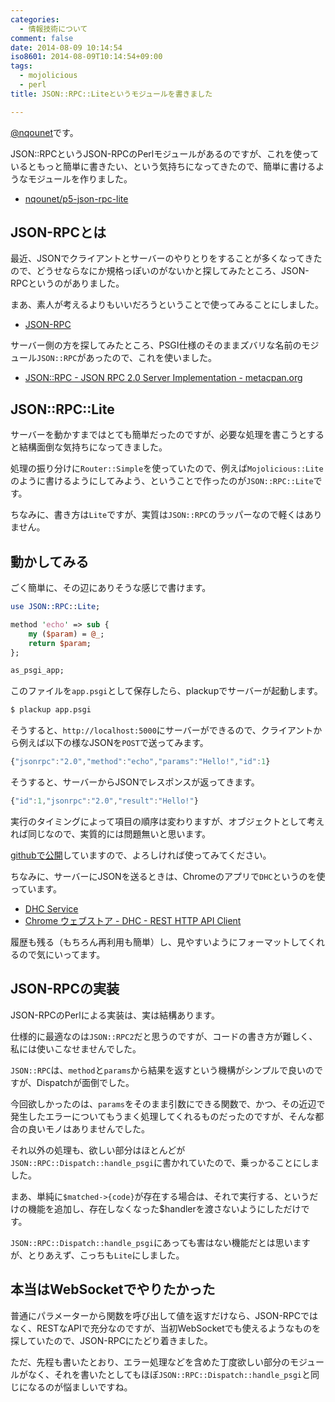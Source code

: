 ```yaml
---
categories:
  - 情報技術について
comment: false
date: 2014-08-09 10:14:54
iso8601: 2014-08-09T10:14:54+09:00
tags:
  - mojolicious
  - perl
title: JSON::RPC::Liteというモジュールを書きました

---
```


<p><a href="https://twitter.com/nqounet">@nqounet</a>です。</p>

<p>JSON::RPCというJSON-RPCのPerlモジュールがあるのですが、これを使っているともっと簡単に書きたい、という気持ちになってきたので、簡単に書けるようなモジュールを作りました。</p>

<ul>
<li><a href="https://github.com/nqounet/p5-json-rpc-lite">nqounet/p5-json-rpc-lite</a></li>
</ul>



<h2>JSON-RPCとは</h2>

<p>最近、JSONでクライアントとサーバーのやりとりをすることが多くなってきたので、どうせならなにか規格っぽいのがないかと探してみたところ、JSON-RPCというのがありました。</p>

<p>まあ、素人が考えるよりもいいだろうということで使ってみることにしました。</p>

<ul>
<li><a href="http://www.jsonrpc.org/">JSON-RPC</a></li>
</ul>

<p>サーバー側の方を探してみたところ、PSGI仕様のそのままズバリな名前のモジュール<code>JSON::RPC</code>があったので、これを使いました。</p>

<ul>
<li><a href="https://metacpan.org/pod/JSON::RPC">JSON::RPC - JSON RPC 2.0 Server Implementation - metacpan.org</a></li>
</ul>

<h2>JSON::RPC::Lite</h2>

<p>サーバーを動かすまではとても簡単だったのですが、必要な処理を書こうとすると結構面倒な気持ちになってきました。</p>

<p>処理の振り分けに<code>Router::Simple</code>を使っていたので、例えば<code>Mojolicious::Lite</code>のように書けるようにしてみよう、ということで作ったのが<code>JSON::RPC::Lite</code>です。</p>

<p>ちなみに、書き方は<code>Lite</code>ですが、実質は<code>JSON::RPC</code>のラッパーなので軽くはありません。</p>

<h2>動かしてみる</h2>

<p>ごく簡単に、その辺にありそうな感じで書けます。</p>

```perl
use JSON::RPC::Lite;

method 'echo' => sub {
    my ($param) = @_;
    return $param;
};

as_psgi_app;
```

<p>このファイルを<code>app.psgi</code>として保存したら、plackupでサーバーが起動します。</p>

```bash
$ plackup app.psgi
```

<p>そうすると、<code>http://localhost:5000</code>にサーバーができるので、クライアントから例えば以下の様なJSONを<code>POST</code>で送ってみます。</p>

```js
{"jsonrpc":"2.0","method":"echo","params":"Hello!","id":1}
```

<p>そうすると、サーバーからJSONでレスポンスが返ってきます。</p>

```js
{"id":1,"jsonrpc":"2.0","result":"Hello!"}
```

<p>実行のタイミングによって項目の順序は変わりますが、オブジェクトとして考えれば同じなので、実質的には問題無いと思います。</p>

<p><a href="https://github.com/nqounet/p5-json-rpc-lite">githubで公開</a>していますので、よろしければ使ってみてください。</p>

<p>ちなみに、サーバーにJSONを送るときは、Chromeのアプリで<code>DHC</code>というのを使っています。</p>

<ul>
<li><a href="https://www.sprintapi.com/dhcs.html">DHC Service</a></li>
<li><a href="https://chrome.google.com/webstore/detail/dhc-rest-http-api-client/aejoelaoggembcahagimdiliamlcdmfm">Chrome ウェブストア - DHC - REST HTTP API Client</a></li>
</ul>

<p>履歴も残る（もちろん再利用も簡単）し、見やすいようにフォーマットしてくれるので気にいってます。</p>

<h2>JSON-RPCの実装</h2>

<p>JSON-RPCのPerlによる実装は、実は結構あります。</p>

<p>仕様的に最適なのは<code>JSON::RPC2</code>だと思うのですが、コードの書き方が難しく、私には使いこなせませんでした。</p>

<p><code>JSON::RPC</code>は、<code>method</code>と<code>params</code>から結果を返すという機構がシンプルで良いのですが、Dispatchが面倒でした。</p>

<p>今回欲しかったのは、<code>params</code>をそのまま引数にできる関数で、かつ、その近辺で発生したエラーについてもうまく処理してくれるものだったのですが、そんな都合の良いモノはありませんでした。</p>

<p>それ以外の処理も、欲しい部分はほとんどが<code>JSON::RPC::Dispatch::handle_psgi</code>に書かれていたので、乗っかることにしました。</p>

<p>まあ、単純に<code>$matched->{code}</code>が存在する場合は、それで実行する、というだけの機能を追加し、存在しなくなった$handlerを渡さないようにしただけです。</p>

<p><code>JSON::RPC::Dispatch::handle_psgi</code>にあっても害はない機能だとは思いますが、とりあえず、こっちも<code>Lite</code>にしました。</p>

<h2>本当はWebSocketでやりたかった</h2>

<p>普通にパラメーターから関数を呼び出して値を返すだけなら、JSON-RPCではなく、RESTなAPIで充分なのですが、当初WebSocketでも使えるようなものを探していたので、JSON-RPCにたどり着きました。</p>

<p>ただ、先程も書いたとおり、エラー処理などを含めた丁度欲しい部分のモジュールがなく、それを書いたとしてもほぼ<code>JSON::RPC::Dispatch::handle_psgi</code>と同じになるのが悩ましいですね。</p>
    	